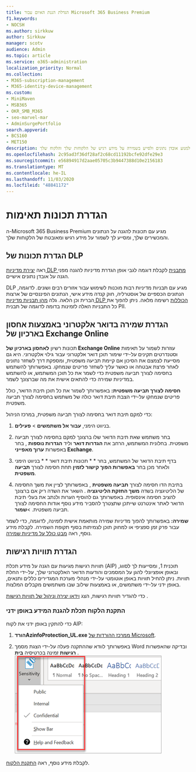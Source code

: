 ```yaml
---
title: הגדלת הגנת האיום עבור Microsoft 365 Business Premium
f1.keywords:
- NOCSH
ms.author: sirkkuw
author: Sirkkuw
manager: scotv
audience: Admin
ms.topic: article
ms.service: o365-administration
localization_priority: Normal
ms.collection:
- M365-subscription-management
- M365-identity-device-management
ms.custom:
- MiniMaven
- MSB365
- OKR_SMB_M365
- seo-marvel-mar
- AdminSurgePortfolio
search.appverid:
- BCS160
- MET150
description: הגדר תכונות תאימות כדי למנוע אובדן נתונים ולסייע בשמירה על מידע רגיש של הלקוחות שלך והלקוח שלך.
ms.openlocfilehash: 2c95ad3f36df28af2c68cd11192bcfe92dfe29e3
ms.sourcegitcommit: e56894917d2aae05705c3b9447388d10e2156183
ms.translationtype: MT
ms.contentlocale: he-IL
ms.lasthandoff: 11/03/2020
ms.locfileid: "48841172"
---
```

# <a name="set-up-compliance-features"></a>הגדרת תכונות תאימות

ה-Microsoft 365 Business Premium מגיע עם תכונות להגנה על הנתונים והמכשירים שלך, ומסייע לך לשמור על מידע רגיש ומאובטח של הלקוחות שלך.

## <a name="set-up-dlp-features"></a>הגדרת תכונות של DLP

ראה [יצירת מדיניות DLP מתבנית](https://docs.microsoft.com/microsoft-365/compliance/create-a-dlp-policy-from-a-template) לקבלת דוגמה לגבי אופן הגדרת מדיניות להגנה מפני הגנה על אובדן נתונים אישיים. 
  
DLP מגיע עם תבניות מדיניות רבות מוכנות לשימוש עבור אזורים רבים ושונים. לדוגמה, הנתונים הכספיים של אוסטרליה, חוק קנדה מידע אישי, הנתונים הפיננסיים של ארצות הברית וכן הלאה. גלה [מהן תבניות מדיניות DLP הכוללות](https://docs.microsoft.com/microsoft-365/compliance/what-the-dlp-policy-templates-include) רשימה מלאה. ניתן להפוך את כל התבניות האלה לזמינות בדומה לדוגמה של תבנית PII. 
  
## <a name="set-up-email-retention-with-exchange-online-archiving"></a>הגדרת שמירה בדואר אלקטרוני באמצעות אחסון בארכיון של Exchange Online

 תכונות רשיון **לאחסון בארכיון של Exchange Online** עוזרות לשמור על תאימות וסטנדרטים תקינים על-ידי שימור תוכן דואר אלקטרוני עבור גילוי אלקטרוני. היא גם מסייעת לצמצם את הסיכון אם קיימת תביעה משפטית, ומספקת דרך לשחזר נתונים לאחר פרצת אבטחה או כאשר עליך לשחזר פריטים שנמחקו. באפשרותך להשתמש בחסימה לצורך תביעה משפטית כדי לשמר את כל תוכן המשתמש, או להשתמש במדיניות שמירה כדי להתאים אישית את מה שברצונך לשמר.
  
**חסימה לצורך תביעה משפטית:** באפשרותך לשמור את כל תוכן תיבת הדואר, כולל פריטים שנמחקו על-ידי הצבת תיבת דואר כולה של משתמש בחסימה לצורך תביעה משפטית. 
    
כדי למקם תיבת דואר בחסימה לצורך תביעה משפטית, במרכז הניהול:
    
1. בניווט הימני, **עבור אל משתמשים** \> **פעילים**.
    
2. בחר משתמש שאת תיבת הדואר שלו ברצונך למקם בחסימה לצורך תביעה משפטית. בחלונית המשתמש, הרחב את **הגדרות דואר** וליד **הגדרות נוספות** , בחר באפשרות **ערוך מאפייני Exchange**.
    
3. בדף תיבת הדואר של המשתמש, בחר * * תכונות תיבת דואר * * בניווט הימני ולאחר מכן בחר **באפשרות הפוך קישור לזמין** תחת חסימה לצורך **תביעה משפטית**.
    
4. בתיבת הדו חסימה לצורך **תביעה משפטית** , באפשרותך לציין את משך החסימה של הליטיגציה בשדה **משך החזקת הליטיגציה** . השאר את השדה ריק אם ברצונך להציב חסימה אינסופית. באפשרותך גם להוסיף הערות ולנתב את בעלי תיבת הדואר לאתר אינטרנט שייתכן שתצטרך להסביר מידע נוסף אודות החסימה לצורך תביעה משפטית. \>**שמור**.
    
**שמירה:** באפשרותך להפוך מדיניות שמירה מותאמת אישית לזמינה, לדוגמה, כדי לשמר עבור פרק זמן ספציפי או למחוק תוכן לצמיתות בסוף תקופת השמירה. לקבלת מידע נוסף, ראה [מבט כולל על מדיניות שמירה](https://docs.microsoft.com/microsoft-365/compliance/retention-policies).

## <a name="set-up-sensitivity-labels"></a>הגדרת תוויות רגישות

תוויות רגישות מגיעות עם הגנה על מידע תכלת (AIP) תוכנית 1, ומסייעות לך לסווג, ובאופן אופציונלי להגן על המסמכים והודעות הדואר האלקטרוני שלך, על-ידי החלת תוויות. ניתן להחיל תוויות באופן אוטומטי על-ידי מנהלי מערכת המגדירים כללים ותנאים, באופן ידני על-ידי משתמשים, או באמצעות שילוב שבו משתמשים מקבלים המלצות.

כדי להגדיר תוויות רגישות, הצג [וידאו יצירה וניהול של תוויות רגישות](https://support.microsoft.com/office/2fb96b54-7dd2-4f0c-ac8d-170790d4b8b9) .



### <a name="install-the-azure-information-protection-client-manually"></a>התקנת הלקוח תכלת להגנת המידע באופן ידני

כדי להתקין באופן ידני את לקוח AIP:

1. **הורדAzinfoProtection_UL.exe** [ממרכז ההורדות של Microsoft](https://www.microsoft.com/download/details.aspx?id=53018).
 
2. באפשרותך לוודא שההתקנה פעלה על-ידי הצגת מסמך Word ובדיקה שהאפשרות **רגישות** זמינה בכרטיסיה **בית** .
<br/>![הרשימה הנפתחת של הכרטיסיה ' הגנה ' במסמך Word.](../media/word-sensitivity.png)

לקבלת מידע נוסף, ראה [התקנת הלקוח](https://docs.microsoft.com/azure/information-protection/infoprotect-tutorial-step3).
